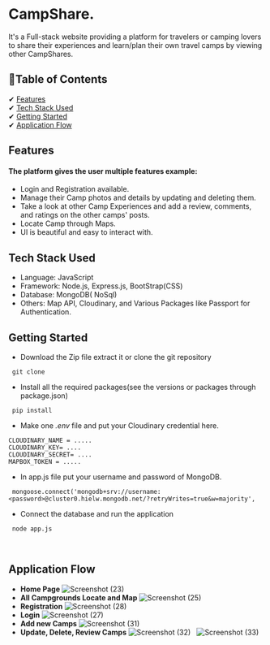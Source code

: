 
# CampShare.
It's a Full-stack website providing a platform for travelers or camping lovers to share their experiences and learn/plan their own travel camps by viewing other CampShares.<br>

## 📃Table of Contents
✔ [Features](#features)<br>
✔ [Tech Stack Used](#tech-stack)<br>
✔ [Getting Started](#getting-started)<br>
✔ [Application Flow](#flow)<br>

<a id="features"></a>
## Features
#### The platform gives the user multiple features example:<br>
- Login and Registration available.
- Manage their Camp photos and details by updating and deleting them.
- Take a look at other Camp Experiences and add a review, comments, and ratings on the other camps' posts.
- Locate Camp through Maps.
- UI is beautiful and easy to interact with.
&nbsp;

<a id="tech-stack"></a>
## Tech Stack Used
- Language: JavaScript
- Framework: Node.js, Express.js, BootStrap(CSS)
- Database: MongoDB( NoSql)
- Others: Map API, Cloudinary, and Various Packages like Passport for Authentication.
&nbsp;

<a id="getting-started"></a>
## Getting Started
- Download the Zip file extract it or clone the git repository
```
 git clone 
```
- Install all the required packages(see the versions or packages through package.json)
```
 pip install
```
- Make one *.env* file and put your Cloudinary credential here.
```
CLOUDINARY_NAME = .....
CLOUDINARY_KEY= ....
CLOUDINARY_SECRET= ....
MAPBOX_TOKEN = .....
```
- In app.js file put your username and password of MongoDB.
```
 mongoose.connect('mongodb+srv://username:<password>@cluster0.hielw.mongodb.net/?retryWrites=true&w=majority',

```
- Connect the database and run the application
```
 node app.js
```
&nbsp;

<a id="flow"></a>
## Application Flow
- **Home Page**
![Screenshot (23)](https://github.com/mansi2024/CampShare/assets/89377143/42b010db-e87a-424e-9995-397b0e70309c)
&nbsp;
- **All Campgrounds Locate and Map**
![Screenshot (25)](https://github.com/mansi2024/CampShare/assets/89377143/0dd2b1cf-7472-4745-ab09-a2020160c048)
&nbsp;
- **Registration**
![Screenshot (28)](https://github.com/mansi2024/CampShare/assets/89377143/d1fee49a-9c80-4b4c-8a0a-a0b2526b109f)
&nbsp;
- **Login**
![Screenshot (27)](https://github.com/mansi2024/CampShare/assets/89377143/261d6709-e870-49a2-852c-398e4fa36f2b)
&nbsp;
- **Add new Camps**
![Screenshot (31)](https://github.com/mansi2024/CampShare/assets/89377143/dc167496-c688-4af2-aff9-71db89260638)
&nbsp;
- **Update, Delete, Review Camps**
![Screenshot (32)](https://github.com/mansi2024/CampShare/assets/89377143/a5361665-a354-4606-a45c-34cd4817a8c7)
&nbsp;
![Screenshot (33)](https://github.com/mansi2024/CampShare/assets/89377143/db27d9de-26f8-4d48-8fc6-3fee5073258a)























